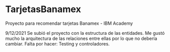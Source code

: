 # TarjetasBanamex
Proyecto para recomendar tarjetas Banamex - IBM Academy

9/12/2021
Se subió el proyecto con la estructura de las entidades. Me gustó mucho la arquitectura de las relaciones entre ellas por lo que no debería cambiar.
Falta por hacer: Testing y controladores.
